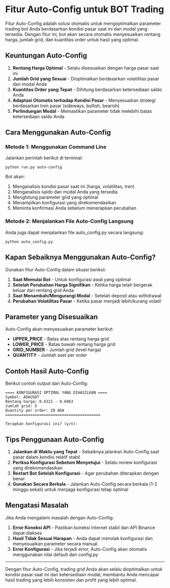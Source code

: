 # Fitur Auto-Config untuk BOT Trading

Fitur Auto-Config adalah solusi otomatis untuk mengoptimalkan parameter trading bot Anda berdasarkan kondisi pasar saat ini dan modal yang tersedia. Dengan fitur ini, bot akan secara otomatis menyesuaikan rentang harga, jumlah grid, dan kuantitas order untuk hasil yang optimal.

## Keuntungan Auto-Config

1. **Rentang Harga Optimal** - Selalu disesuaikan dengan harga pasar saat ini
2. **Jumlah Grid yang Sesuai** - Dioptimalkan berdasarkan volatilitas pasar dan modal Anda
3. **Kuantitas Order yang Tepat** - Dihitung berdasarkan ketersediaan saldo Anda
4. **Adaptasi Otomatis terhadap Kondisi Pasar** - Menyesuaikan strategi berdasarkan tren pasar (sideways, bullish, bearish)
5. **Perlindungan Modal** - Memastikan parameter tidak melebihi batas ketersediaan saldo Anda

## Cara Menggunakan Auto-Config

### Metode 1: Menggunakan Command Line

Jalankan perintah berikut di terminal:

```
python run.py auto-config
```

Bot akan:
1. Menganalisis kondisi pasar saat ini (harga, volatilitas, tren)
2. Menganalisis saldo dan modal Anda yang tersedia
3. Menghitung parameter grid yang optimal
4. Menampilkan konfigurasi yang direkomendasikan
5. Meminta konfirmasi Anda sebelum menerapkan perubahan

### Metode 2: Menjalankan File Auto-Config Langsung

Anda juga dapat menjalankan file auto_config.py secara langsung:

```
python auto_config.py
```

## Kapan Sebaiknya Menggunakan Auto-Config?

Gunakan fitur Auto-Config dalam situasi berikut:

1. **Saat Memulai Bot** - Untuk konfigurasi awal yang optimal
2. **Setelah Perubahan Harga Signifikan** - Ketika harga telah bergerak keluar dari rentang grid Anda
3. **Saat Menambah/Mengurangi Modal** - Setelah deposit atau withdrawal
4. **Perubahan Volatilitas Pasar** - Ketika pasar menjadi lebih/kurang volatil

## Parameter yang Disesuaikan

Auto-Config akan menyesuaikan parameter berikut:

- **UPPER_PRICE** - Batas atas rentang harga grid
- **LOWER_PRICE** - Batas bawah rentang harga grid
- **GRID_NUMBER** - Jumlah grid (level harga)
- **QUANTITY** - Jumlah aset per order

## Contoh Hasil Auto-Config

Berikut contoh output dari Auto-Config:

```
==== KONFIGURASI OPTIMAL YANG DIHASILKAN ====
Symbol: ADAUSDT
Rentang harga: 0.6321 - 0.6963
Jumlah grid: 5
Quantity per order: 20 ADA
==========================================

Terapkan konfigurasi ini? (y/n): 
```

## Tips Penggunaan Auto-Config

1. **Jalankan di Waktu yang Tepat** - Sebaiknya jalankan Auto-Config saat pasar dalam kondisi relatif stabil
2. **Periksa Konfigurasi Sebelum Menyetujui** - Selalu review konfigurasi yang direkomendasikan
3. **Restart Bot Setelah Konfigurasi** - Agar perubahan diterapkan dengan benar
4. **Gunakan Secara Berkala** - Jalankan Auto-Config secara berkala (1-2 minggu sekali) untuk menjaga konfigurasi tetap optimal

## Mengatasi Masalah

Jika Anda mengalami masalah dengan Auto-Config:

1. **Error Koneksi API** - Pastikan koneksi internet stabil dan API Binance dapat diakses
2. **Hasil Tidak Sesuai Harapan** - Anda dapat menolak konfigurasi dan menyesuaikan parameter secara manual
3. **Error Konfigurasi** - Jika terjadi error, Auto-Config akan otomatis menggunakan nilai default dari config.py

---

Dengan fitur Auto-Config, trading grid Anda akan selalu dioptimalkan untuk kondisi pasar saat ini dan ketersediaan modal, membantu Anda mencapai hasil trading yang lebih konsisten dan profit yang lebih optimal. 